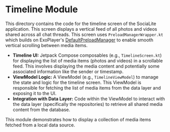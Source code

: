 # Timeline Module

This directory contains the code for the timeline screen of the SociaLite application. This screen displays a vertical feed of all photos and videos shared across all chat threads. This screen uses `PreloadManagerWrapper.kt` which builds on ExoPlayer's [DefaultPreloadManager](https://developer.android.com/reference/androidx/media3/exoplayer/source/preload/DefaultPreloadManager) to enable smooth vertical scrolling between media items.

-   **Timeline UI:** Jetpack Compose composables (e.g., `TimelineScreen.kt`) for displaying the list of media items (photos and videos) in a scrollable feed. This involves displaying the media content and potentially some associated information like the sender or timestamp.
-   **ViewModel Logic:** A ViewModel (e.g., `TimelineViewModel`) to manage the state and logic for the timeline screen. This ViewModel is responsible for fetching the list of media items from the data layer and exposing it to the UI.
-   **Integration with Data Layer:** Code within the ViewModel to interact with the data layer (specifically the repositories) to retrieve all shared media content from the database.

This module demonstrates how to display a collection of media items fetched from a local data source.

